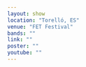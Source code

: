 ```yaml
---
layout: show
location: "Torelló, ES"
venue: "FET Festival"
bands: ""
link: ""
poster: ""
youtube: ""
---
```



